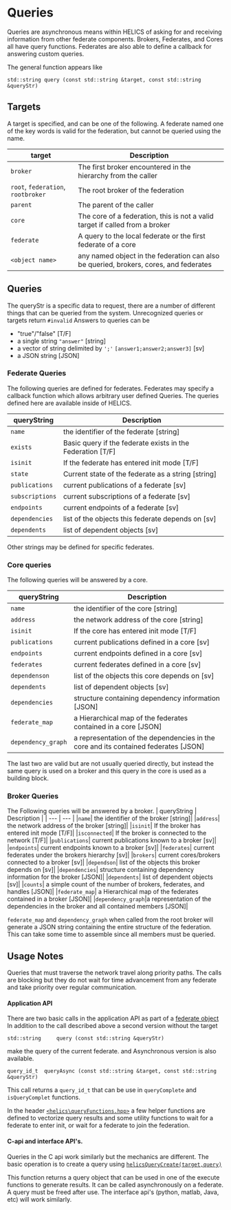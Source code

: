 Queries
=======

Queries are asynchronous means within HELICS of asking for and receiving information from other federate components.
Brokers, Federates, and Cores all have query functions.  Federates are also able to define a callback for answering custom queries.

The general function appears like
```
std::string query (const std::string &target, const std::string &queryStr)
```

## Targets

A target is specified, and can be one of the following.  A federate named one of the key words is valid for the federation, but cannot be queried using the name.

| target | Description |
| --- | --- |
| `broker` | The first broker encountered in the hierarchy from the caller |
| `root`, `federation`, `rootbroker` | The root broker of the federation |
|`parent`| The parent of the caller|
|`core`| The core of a federation, this is not a valid target if called from a broker|
|`federate`| A query to the local federate or the first federate of a core|
|``<object name>``| any named object in the federation can also be queried, brokers, cores, and federates|

## Queries

The queryStr is a specific data to request, there are a number of different things that can be queried from the system.
Unrecognized queries or targets return `#invalid`
Answers to queries can be
 - "true"/"false" [T/F]
 - a single string  `"answer"` [string]
 - a vector of string delimited by ``';'`` `[answer1;answer2;answer3]` [sv]
 - a JSON string [JSON]

### Federate Queries
The following queries are defined for federates.  Federates may specify a callback function which allows arbitrary user defined Queries.  The queries defined here are available inside of HELICS.

| queryString | Description |
| --- | --- |
|`name`| the identifier of the federate [string]|
|`exists`| Basic query if the federate exists in the Federation [T/F]|
|`isinit`| If the federate has entered init mode [T/F]|
|`state`| Current state of the federate as a string [string]|
|`publications`| current publications of a federate [sv]|
|`subscriptions`| current subscriptions of a federate [sv]|
|`endpoints`| current endpoints of a federate [sv]|
|`dependencies`| list of the objects this federate depends on [sv]|
|`dependents`| list of dependent objects [sv]|

Other strings may be defined for specific federates.

### Core queries
The following queries will be answered by a core.

| queryString | Description |
| --- | --- |
|`name`| the identifier of the core [string]|
|`address`| the network address of the core [string]|
|`isinit`| If the core has entered init mode [T/F]|
|`publications`| current publications defined in a core [sv]|
|`endpoints`| current endpoints defined in a core [sv]|
|`federates`| current federates defined in a core [sv]|
|`dependenson`| list of the objects this core depends on [sv]|
|`dependents`| list of dependent objects [sv]|
|`dependencies`| structure containing dependency information [JSON]|
|`federate_map`| a Hierarchical map of the federates contained in a core [JSON]|
|`dependency_graph`| a representation of the dependencies in the core and its contained federates [JSON]|

The last two are valid but are not usually queried directly, but instead the same query is used on a broker and this query in the core is used as a building block.

### Broker Queries

The Following queries will be answered by a broker.
| queryString | Description |
| --- | --- |
|`name`| the identifier of the broker [string]|
|`address`| the network address of the broker [string]|
|`isinit`| If the broker has entered init mode [T/F]|
|`isconnected`| If the broker is connected to the network [T/F]|
|`publications`| current publications known to a broker [sv]|
|`endpoints`| current endpoints known to a broker [sv]|
|`federates`| current federates under the brokers hierarchy [sv]|
|`brokers`| current cores/brokers connected to a broker [sv]|
|`dependson`| list of the objects this broker depends on [sv]|
|`dependencies`| structure containing dependency information for the broker [JSON]|
|`dependents`| list of dependent objects [sv]|
|`counts`| a simple count of the number of brokers, federates, and handles [JSON]|
|`federate_map`| a Hierarchical map of the federates contained in a broker [JSON]|
|`dependency_graph`|a representation of the dependencies in the broker and all contained members [JSON]|

`federate_map` and `dependency_graph` when called from the root broker will generate a JSON string containing the entire structure of the federation.  This can take some time to assemble since all members must be queried.

## Usage Notes
Queries that must traverse the network travel along priority paths.  The calls are blocking but they do not wait for time advancement from any federate and take priority over regular communication.

#### Application API
There are two basic calls in the application API as part of a [federate object](https://helics.readthedocs.org/latest/doxygen/classhelics_1_1Federate.html)
In addition to the call described above a second version without the target
```
std::string 	query (const std::string &queryStr)
```

make the query of the current federate.
and Asynchronous version is also available.

```
query_id_t 	queryAsync (const std::string &target, const std::string &queryStr)
```

This call returns a `query_id_t` that can be use in `queryComplete` and `isQueryComplet` functions.

In the header [`<helics\queryFunctions.hpp>`](https://helics.readthedocs.org/latest/doxygen/queryFunctions_8hpp.html) a few helper functions are defined to vectorize query results and some utility functions to wait for a federate to enter init, or wait for a federate to join the federation.

#### C-api and interface API's.

Queries in the C api work similarly but the mechanics are different.
The basic operation is to create a query using [`helicsQueryCreate(target,query)`](https://helics.readthedocs.org/latest/doxygen/helics_8h.html#ac290df999ec7e7527cb4337c5d3b1461)

This function returns a query object that can be used in one of the execute functions to generate results.
It can be called asynchronously on a federate.
A query must be freed after use.
The interface api's (python, matlab, Java, etc) will work similarly.
